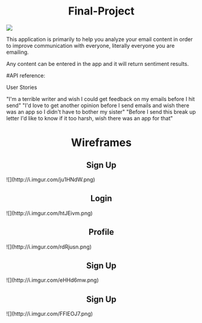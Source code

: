 <h1 align="center"> Final-Project </h1>

![](https://media.giphy.com/media/9nt9NckauzqJG/source.gif)


This application is primarily to help you analyze your email content in order to improve communication with everyone, literally everyone you are emailing.

Any content can be entered in the app and it will return sentiment results.


#API reference:

[The IBM Watson™ Personality Insights]: (https://www.ibm.com/watson/developercloud/personality-insights/api/v2/)

User Stories

"I'm a terrible writer and wish I could get feedback on my emails before I hit send"
"I'd love to get another opinion before I send emails and wish there was an app so I didn't have to bother my sister"
"Before I send this break up letter I'd like to know if it too harsh, wish there was an app for that"



<h1 align="center"> Wireframes  </h1>
        
  <h2 align="center"> Sign Up  </h2>      
![](http://i.imgur.com/ju1HNdW.png)
 <h2 align="center"> Login  </h2>  
![](http://i.imgur.com/htJEivm.png)
 <h2 align="center"> Profile  </h2>  
![](http://i.imgur.com/rdRjusn.png)
 <h2 align="center"> Sign Up  </h2>  
![](http://i.imgur.com/eHHd6mw.png)
 <h2 align="center"> Sign Up  </h2>  
![](http://i.imgur.com/FFlEOJ7.png)



